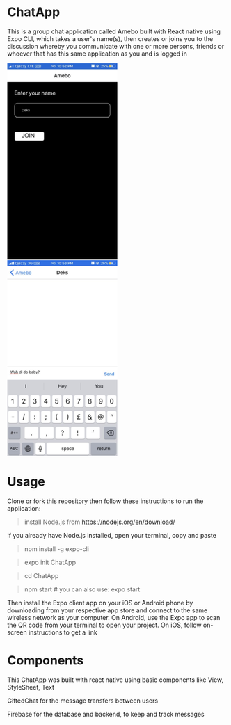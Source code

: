 # ChatApp
This is a group chat application called Amebo built with React native using Expo CLI, which takes a user's name(s), then creates or joins you to the discussion whereby you communicate with one or more persons, friends or whoever that has this same application as you and is logged in 

<img src="components/chat2.JPG" height=450> <img src="components/chat.JPG" height=450>

# Usage
Clone or fork this repository then follow these instructions to run the application:

> install Node.js from https://nodejs.org/en/download/

if you already have Node.js installed, open your terminal, copy and paste

> npm install -g expo-cli

> expo init ChatApp

> cd ChatApp

> npm start # you can also use: expo start

Then install the Expo client app on your iOS or Android phone by downloading from your respective app store and connect to the same wireless network as your computer. On Android, use the Expo app to scan the QR code from your terminal to open your project. On iOS, follow on-screen instructions to get a link

# Components 

This ChatApp was built with react native using basic components like View, StyleSheet, Text 

GiftedChat for the message transfers between users 

Firebase for the database and backend, to keep and track messages

